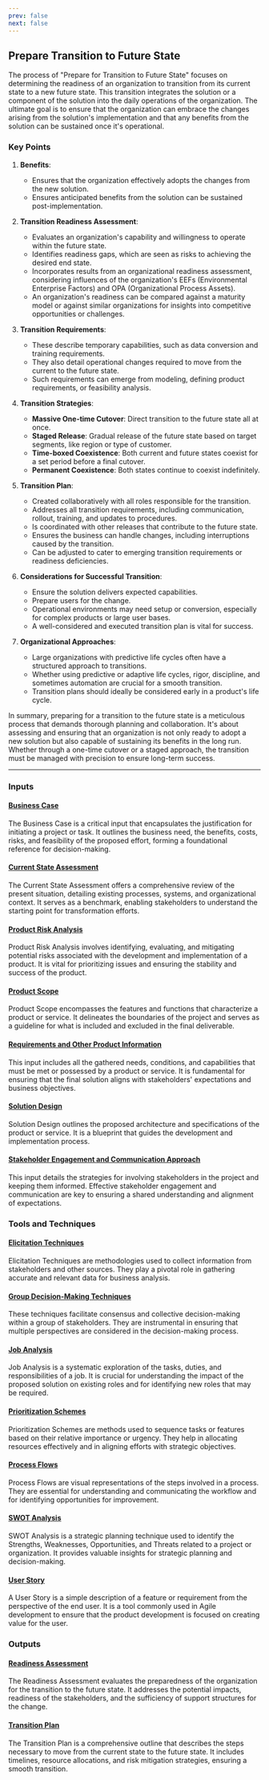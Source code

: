 ```yaml
---
prev: false
next: false
---
```


## Prepare Transition to Future State

The process of "Prepare for Transition to Future State" focuses on determining the readiness of an organization to transition from its current state to a new future state. This transition integrates the solution or a component of the solution into the daily operations of the organization. The ultimate goal is to ensure that the organization can embrace the changes arising from the solution's implementation and that any benefits from the solution can be sustained once it's operational.

### Key Points

1. **Benefits**:

   - Ensures that the organization effectively adopts the changes from the new solution.
   - Ensures anticipated benefits from the solution can be sustained post-implementation.

2. **Transition Readiness Assessment**:

   - Evaluates an organization's capability and willingness to operate within the future state.
   - Identifies readiness gaps, which are seen as risks to achieving the desired end state.
   - Incorporates results from an organizational readiness assessment, considering influences of the organization's EEFs (Environmental Enterprise Factors) and OPA (Organizational Process Assets).
   - An organization's readiness can be compared against a maturity model or against similar organizations for insights into competitive opportunities or challenges.

3. **Transition Requirements**:

   - These describe temporary capabilities, such as data conversion and training requirements.
   - They also detail operational changes required to move from the current to the future state.
   - Such requirements can emerge from modeling, defining product requirements, or feasibility analysis.

4. **Transition Strategies**:

   - **Massive One-time Cutover**: Direct transition to the future state all at once.
   - **Staged Release**: Gradual release of the future state based on target segments, like region or type of customer.
   - **Time-boxed Coexistence**: Both current and future states coexist for a set period before a final cutover.
   - **Permanent Coexistence**: Both states continue to coexist indefinitely.

5. **Transition Plan**:

   - Created collaboratively with all roles responsible for the transition.
   - Addresses all transition requirements, including communication, rollout, training, and updates to procedures.
   - Is coordinated with other releases that contribute to the future state.
   - Ensures the business can handle changes, including interruptions caused by the transition.
   - Can be adjusted to cater to emerging transition requirements or readiness deficiencies.

6. **Considerations for Successful Transition**:

   - Ensure the solution delivers expected capabilities.
   - Prepare users for the change.
   - Operational environments may need setup or conversion, especially for complex products or large user bases.
   - A well-considered and executed transition plan is vital for success.

7. **Organizational Approaches**:
   - Large organizations with predictive life cycles often have a structured approach to transitions.
   - Whether using predictive or adaptive life cycles, rigor, discipline, and sometimes automation are crucial for a smooth transition.
   - Transition plans should ideally be considered early in a product's life cycle.

In summary, preparing for a transition to the future state is a meticulous process that demands thorough planning and collaboration. It's about assessing and ensuring that an organization is not only ready to adopt a new solution but also capable of sustaining its benefits in the long run. Whether through a one-time cutover or a staged approach, the transition must be managed with precision to ensure long-term success.

---

### Inputs

#### [Business Case](/content/gist/business-analysis/inputs-outputs/assessment-of-business-value.md)

The Business Case is a critical input that encapsulates the justification for initiating a project or task. It outlines the business need, the benefits, costs, risks, and feasibility of the proposed effort, forming a foundational reference for decision-making.

#### [Current State Assessment](/content/gist/business-analysis/inputs-outputs/assessment-of-business-value.md)

The Current State Assessment offers a comprehensive review of the present situation, detailing existing processes, systems, and organizational context. It serves as a benchmark, enabling stakeholders to understand the starting point for transformation efforts.

#### [Product Risk Analysis](/content/gist/business-analysis/inputs-outputs/elicitation-results-unconfirmed-confirmed.md)

Product Risk Analysis involves identifying, evaluating, and mitigating potential risks associated with the development and implementation of a product. It is vital for prioritizing issues and ensuring the stability and success of the product.

#### [Product Scope](/content/gist/business-analysis/inputs-outputs/assessment-of-business-value.md)

Product Scope encompasses the features and functions that characterize a product or service. It delineates the boundaries of the project and serves as a guideline for what is included and excluded in the final deliverable.

#### [Requirements and Other Product Information](/content/gist/business-analysis/inputs-outputs/elicitation-results-unconfirmed-confirmed.md)

This input includes all the gathered needs, conditions, and capabilities that must be met or possessed by a product or service. It is fundamental for ensuring that the final solution aligns with stakeholders' expectations and business objectives.

#### [Solution Design](/content/gist/business-analysis/inputs-outputs/assessment-of-business-value.md)

Solution Design outlines the proposed architecture and specifications of the product or service. It is a blueprint that guides the development and implementation process.

#### [Stakeholder Engagement and Communication Approach](/content/gist/business-analysis/inputs-outputs/assessment-of-business-value.md)

This input details the strategies for involving stakeholders in the project and keeping them informed. Effective stakeholder engagement and communication are key to ensuring a shared understanding and alignment of expectations.

### Tools and Techniques

#### [Elicitation Techniques](/content/gist/business-analysis/tools-techniques/benchmarking.md)

Elicitation Techniques are methodologies used to collect information from stakeholders and other sources. They play a pivotal role in gathering accurate and relevant data for business analysis.

#### [Group Decision-Making Techniques](/content/gist/business-analysis/tools-techniques/benchmarking.md)

These techniques facilitate consensus and collective decision-making within a group of stakeholders. They are instrumental in ensuring that multiple perspectives are considered in the decision-making process.

#### [Job Analysis](/content/gist/business-analysis/tools-techniques/benchmarking.md)

Job Analysis is a systematic exploration of the tasks, duties, and responsibilities of a job. It is crucial for understanding the impact of the proposed solution on existing roles and for identifying new roles that may be required.

#### [Prioritization Schemes](/content/gist/business-analysis/tools-techniques/benchmarking.md)

Prioritization Schemes are methods used to sequence tasks or features based on their relative importance or urgency. They help in allocating resources effectively and in aligning efforts with strategic objectives.

#### [Process Flows](/content/gist/business-analysis/tools-techniques/benchmarking.md)

Process Flows are visual representations of the steps involved in a process. They are essential for understanding and communicating the workflow and for identifying opportunities for improvement.

#### [SWOT Analysis](/content/gist/business-analysis/tools-techniques/benchmarking.md)

SWOT Analysis is a strategic planning technique used to identify the Strengths, Weaknesses, Opportunities, and Threats related to a project or organization. It provides valuable insights for strategic planning and decision-making.

#### [User Story](/content/gist/business-analysis/tools-techniques/benchmarking.md)

A User Story is a simple description of a feature or requirement from the perspective of the end user. It is a tool commonly used in Agile development to ensure that the product development is focused on creating value for the user.

### Outputs

#### [Readiness Assessment](/content/gist/business-analysis/inputs-outputs/assessment-of-business-value.md)

The Readiness Assessment evaluates the preparedness of the organization for the transition to the future state. It addresses the potential impacts, readiness of the stakeholders, and the sufficiency of support structures for the change.

#### [Transition Plan](/content/gist/business-analysis/inputs-outputs/assessment-of-business-value.md)

The Transition Plan is a comprehensive outline that describes the steps necessary to move from the current state to the future state. It includes timelines, resource allocations, and risk mitigation strategies, ensuring a smooth transition.
